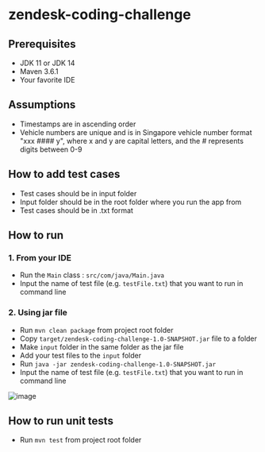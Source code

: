 # zendesk-coding-challenge

## Prerequisites
- JDK 11 or JDK 14
- Maven 3.6.1
- Your favorite IDE

## Assumptions
- Timestamps are in ascending order
- Vehicle numbers are unique and is in Singapore vehicle number format "xxx #### y", where x and y are capital letters, and the # represents digits between 0-9

## How to add test cases
- Test cases should be in input folder
- Input folder should be in the root folder where you run the app from
- Test cases should be in .txt format

## How to run
### 1. From your IDE
- Run the `Main` class : `src/com/java/Main.java`
- Input the name of test file (e.g. `testFile.txt`) that you want to run in command line

### 2. Using jar file
- Run `mvn clean package` from project root folder
- Copy `target/zendesk-coding-challenge-1.0-SNAPSHOT.jar` file to a folder
- Make `input` folder in the same folder as the jar file
- Add your test files to the `input` folder
- Run `java -jar zendesk-coding-challenge-1.0-SNAPSHOT.jar`
- Input the name of test file (e.g. `testFile.txt`) that you want to run in command line

![image](https://user-images.githubusercontent.com/39576685/115996498-0f39cb00-a612-11eb-816f-bc0e935d59a5.png)


## How to run unit tests
- Run `mvn test` from project root folder

